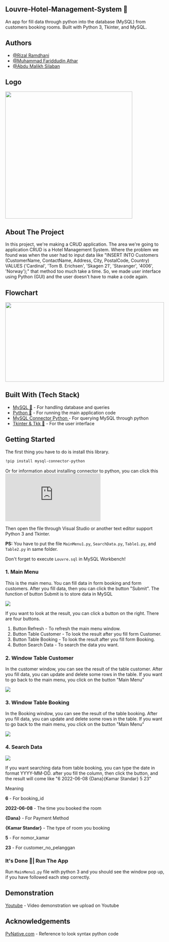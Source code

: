 ## Louvre-Hotel-Management-System 🏨
An app for fill data through python into the database (MySQL) 
from customers booking rooms. Built with Python 3, Tkinter, and MySQL.

## Authors

- [@Rizal Ramdhani](https://www.instagram.com/ramdhanirizal45/)
- [@Muhammad Fariddudin Athar](https://www.instagram.com/farid.udin25/)
- [@Abdu Malikh Silaban](https://www.instagram.com/abdumalikh/)

## Logo
<img src="/images/LouvreLogo.png" width="400" height="400">

## About The Project

In this project, 
we're making a CRUD application. 
The area we're going to application CRUD is a Hotel Management System. 
Where the problem we found was when the user had to input data like 
"INSERT INTO Customers (CustomerName, ContactName, Address, City, PostalCode, Country)
VALUES ('Cardinal', 'Tom B. Erichsen', 'Skagen 21', 'Stavanger', '4006', 'Norway');" that method too much take a time. So, we made user interface using Python (GUI) and the user doesn't have to make a code again. 

## Flowchart
<img src="images/flowchart.png" width="500" height="250">

## Built With (Tech Stack)

 - [MySQL 🐬](https://www.mysql.com/) - For handling database and queries
 - [Python 🐍](https://www.python.org/) - For running the main application code
 - [MySQL Connector Python ](https://dev.mysql.com/doc/connector-python/en/t) - For querying MySQL through python
 - [Tkinter & Tkk 🎨](https://docs.python.org/3/library/tkinter.ttk.html) - For the user interface


## Getting Started

The first thing you have to do is install this library.

```bash
!pip install mysql-connector-python
```
Or for information about installing connector to python, you can click this ![Connector](https://dev.mysql.com/doc/connector-python/en/connector-python-installation.html)


Then open the file through Visual Studio or another text editor support Python 3 and Tkinter.

<b>PS:</b> You have to put the file `MainMenu1.py`, `SearchData.py`, `Table1.py`, and `Table2.py` in same folder.

Don't forget to execute `Louvre.sql` in MySQL Workbench!

### 1. Main Menu

This is the main menu. You can fill data in form booking and form customers. After you fill data, then you can click the button "Submit". The function of button Submit is to store data in MySQL



![](images/MainMenu%20-%20Screenshot.JPG)

If you want to look at the result, you can click a button on the right. There are four buttons. 
1. Button Refresh - To refresh the main menu window.
2. Button Table Customer - To look the result after you fill form Customer.
3. Button Table Booking - To look the result after you fill form Booking.
4. Button Search Data -  To search the data you want.


### 2. Window Table Customer
In the customer window, you can see the result of the table customer. After you fill data, you can update and delete some rows in the table. If you want to go back to the main menu, you click on the button "Main Menu"

![](images/CustomerMenu%20-%20Screenshot.JPG)


### 3. Window Table Booking
In the Booking window, you can see the result of the table booking. After you fill data, you can update and delete some rows in the table. If you want to go back to the main menu, you click on the button "Main Menu"

![](images/Booking%20-%20Screenshot.JPG)

### 4. Search Data
![](images/SearchData%20-%20%20Screenshot.JPG)

If you want searching data from table booking, you can type the date in format YYYY-MM-DD. after you fill the column, then click the button, and the result will come like "6 2022-06-08 {Dana}{Kamar Standar} 5 23"

Meaning

<b>6</b> - For booking_id

<b>2022-06-08</b> - The time you booked the room

<b>{Dana}</b> - For Payment Method

<b>{Kamar Standar}</b> - The type of room you booking

<b>5</b> - For nomor_kamar

<b>23</b> - For customer_no_pelanggan



### It's Done 🎉| Run The App
Run `MainMenu1.py` file with python 3 and you should see the window pop up, if you have followed each step correctly.


## Demonstration
[Youtube](https://www.youtube.com/watch?v=pCqj7PirhMw) - Video demonstration we upload on Youtube
                                                                         

## Acknowledgements 
[PyNative.com](https://pynative.com/) - Reference to look syntax python code





